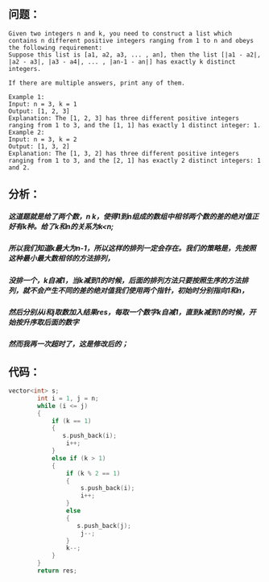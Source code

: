 ## 问题：
```
Given two integers n and k, you need to construct a list which contains n different positive integers ranging from 1 to n and obeys the following requirement: 
Suppose this list is [a1, a2, a3, ... , an], then the list [|a1 - a2|, |a2 - a3|, |a3 - a4|, ... , |an-1 - an|] has exactly k distinct integers.

If there are multiple answers, print any of them.

Example 1:
Input: n = 3, k = 1
Output: [1, 2, 3]
Explanation: The [1, 2, 3] has three different positive integers ranging from 1 to 3, and the [1, 1] has exactly 1 distinct integer: 1.
Example 2:
Input: n = 3, k = 2
Output: [1, 3, 2]
Explanation: The [1, 3, 2] has three different positive integers ranging from 1 to 3, and the [2, 1] has exactly 2 distinct integers: 1 and 2.
```
## 分析：
##### 这道题就是给了两个数，n k，使得1到n组成的数组中相邻两个数的差的绝对值正好有k种。给了k和n的关系为k<n;
##### 所以我们知道k最大为n-1，所以这样的排列一定会存在。我们的策略是，先按照这种最小最大数相邻的方法排列，
##### 没排一个，k自减1，当k减到1的时候，后面的排列方法只要按照生序的方法排列，就不会产生不同的差的绝对值我们使用两个指针，初始时分别指向1和n，
##### 然后分别从i和j取数加入结果res，每取一个数字k自减1，直到k减到1的时候，开始按升序取后面的数字
##### 然而我再一次超时了，这是修改后的；
## 代码：
```cpp
vector<int> s;
        int i = 1, j = n;
        while (i <= j)
        {
            if (k == 1)
            {
               s.push_back(i);
                i++;
            }
            else if (k > 1)
            {
                if (k % 2 == 1)
                {
                    s.push_back(i);
                    i++;
                }
                else
                {
                   s.push_back(j);
                    j--;
                }
                k--;
            }
        }
        return res;
